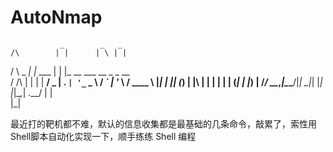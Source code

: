 # AutoNmap

               _        _   _                       
    /\        | |      | \ | |                      
   /  \  _   _| |_ ___ |  \| |_ __ ___   __ _ _ __  
  / /\ \| | | | __/ _ \| . ` | '_ ` _ \ / _` | '_ \ 
 / ____ \ |_| | || (_) | |\  | | | | | | (_| | |_) |
/_/    \_\__,_|\__\___/|_| \_|_| |_| |_|\__,_| .__/ 
                                             | |    
                                             |_|   

最近打的靶机都不难，默认的信息收集都是最基础的几条命令，敲累了，索性用Shell脚本自动化实现一下，顺手练练 Shell 编程